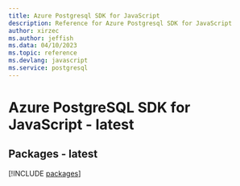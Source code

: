 ```yaml
---
title: Azure Postgresql SDK for JavaScript
description: Reference for Azure Postgresql SDK for JavaScript
author: xirzec
ms.author: jeffish
ms.data: 04/10/2023
ms.topic: reference
ms.devlang: javascript
ms.service: postgresql
---
```

# Azure PostgreSQL SDK for JavaScript - latest
## Packages - latest
[!INCLUDE [packages](postgresql-index.md)]